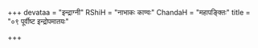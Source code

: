 +++
devataa = "इन्द्राग्नी"
RShiH = "नाभाकः काण्वः"
ChandaH = "महापङ्क्तिः"
title = "०९ पूर्वीष्ट इन्द्रोपमातयः"

+++
